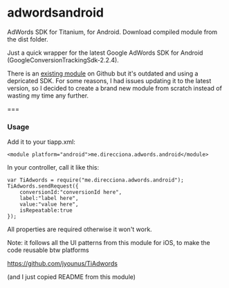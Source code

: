 # adwordsandroid


AdWords SDK for Titanium, for Android. Download compiled module from the dist folder.

Just a quick wrapper for the latest Google AdWords SDK for Android (GoogleConversionTrackingSdk-2.2.4).

There is an [existing module](https://github.com/jkotchoff/adwords_conversion_tracking_titanium_module) on Github but it's outdated and using a depricated SDK. For some reasons, I had issues updating it to the latest version, so I decided to create a brand new module from scratch instead of wasting my time any further.


===

### Usage

Add it to your tiapp.xml:

`<module platform="android">me.direcciona.adwords.android</module>`
    

In your controller, call it like this:

    var TiAdwords = require("me.direcciona.adwords.android");
    TiAdwords.sendRequest({
        conversionId:"conversionId here",
        label:"label here",
        value:"value here",
        isRepeatable:true
    });
    
    
All properties are required otherwise it won't work.

Note: it follows all the UI patterns from this module for iOS, to make the code reusable btw platforms

https://github.com/jyounus/TiAdwords

(and I just copied README from this module)